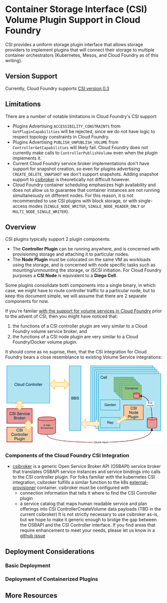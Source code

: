 # Container Storage Interface (CSI) Volume Plugin Support in Cloud Foundry

CSI provides a uniform storage plugin interface that allows storage providers to implement plugins that will connect their storage to multiple container orchestrators (Kubernetes, Mesos, and Cloud Foundry as of this writing).

## Version Support
Currently, Cloud Foundry supports [CSI version 0.3](https://github.com/container-storage-interface/spec/tree/v0.3.0)

## Limitations
There are a number of notable limitations in Cloud Foundry's CSI support:
* Plugins Advertising `ACCESSIBILITY_CONSTRAINTS` from `GetPluginCapabilities` will be rejected, since we do not have logic to respect topology constraints in Cloud Foundry.
* Plugins Advertising `PUBLISH_UNPUBLISH_VOLUME` from `ControllerGetCapabilities` will likely fail.  Cloud Foundry does not currently make calls to `ControllerPublishVolume` even when the plugin implements it.
* Current Cloud Foundry service broker implementations don't have support for snapshot creation, so even for plugins advertising `CREATE_DELETE_SNAPSHOT` we don't support snapshots.  Adding snapshot support to [csibroker](https://github.com/cloudfoundry/csibroker) is theoretically not difficult however.
* Cloud Foundry container scheduling emphasizes high availability and does not allow us to guarantee that container instances are not running simultaneously on different nodes.  For this reason, it is not recommended to use CSI plugins with block storage, or with single-access modes (`SINGLE_NODE_WRITER`, `SINGLE_NODE_READER_ONLY` or `MULTI_NODE_SINGLE_WRITER`).

## Overview
CSI plugins typically support 2 plugin components:
* The **Controller Plugin** can be running anywhere, and is concerned with provisioning storage and attaching it to particular nodes.
* The **Node Plugin** must be colocated on the same VM as workloads using the storage, and is concerned with node specific tasks such as mounting/unmounting the storage, or iSCSI initiation.  For Cloud Foundry purposes a **CSI Node** is equivalent to a **Diego Cell**.

Some plugins consolidate both components into a single binary, in which case, we might have to route controller traffic to a particular node, but to keep this document simple, we will assume that there are 2 separate components for now.

If you're familar [with the support for volume services in Cloud Foundry](http://bit.ly/cf-persi-overview) prior to the advent of CSI, then you might have noticed that:

1) the functions of a CSI controller plugin are very similar to a Cloud Foundry volume service broker, and
1) the functions of a CSI node plugin are very similar to a Cloud Foundry/Docker volume plugin.

It should come as no suprise, then, that the CSI integration for Cloud Foundry bears a close resemblance to existing Volume Service integrations:

![CSI in Cloud Foundry Diagram](images/CSI-CS.png)

### Components of the Cloud Foundry CSI Integration

* [csibroker](https://github.com/cloudfoundry/csibroker) is a generic Open Service Broker API (OSBAPI) service broker that translates OSBAPI service instances and service bindings into calls to the CSI controller plugin.  For folks familiar with the kubernetes CSI integration, csibroker fulfills a similar function to the k8s [external-provisioner](https://github.com/kubernetes-csi/external-provisioner) container. csibroker must be configured with 
  - connection information that tells it where to find the CSI Controller plugin 
  - a service catalog that maps human readable service and plan offerings into CSI ControllerCreateVolume data payloads (TBD in the current csibroker)
  It is not strictly necessary to use csibroker as-is, but we hope to make it generic enough to bridge the gap between the OSBAPI and the CSI Controller interface.  If you find areas that require enhancement to meet your needs, please let us know in a [github issue](https://github.com/cloudfoundry/csi-plugins-release/issues)

## Deployment Considerations

### Basic Deployment

### Deployment of Containerized Plugins

## More Resources
